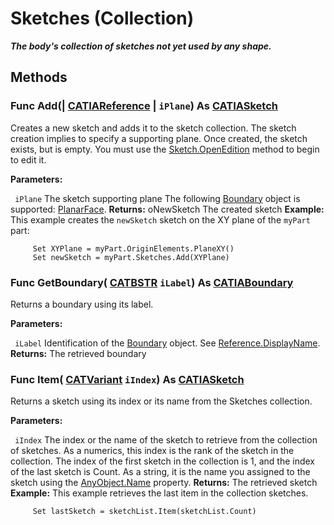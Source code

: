 # Sketches (Collection)

**_The body's collection of sketches not yet used by any shape._**

## Methods

### Func **Add**(| [CATIAReference](../InfInterfaces/interface_Reference_17481.md) | `iPlane`) As [CATIASketch](../SketcherInterfaces/interface_Sketch_8026.md)

   Creates a new sketch and adds it to the sketch collection. The sketch creation implies to specify a supporting plane. Once created, the sketch exists, but is empty. You must use the [Sketch.OpenEdition](../SketcherInterfaces/interface_Sketch_8026.htm#OpenEdition) method to begin to edit it.

**Parameters:**

` iPlane`      The sketch supporting plane
The following
[Boundary](../MecModInterfaces/interface_Boundary_14542.md) object is supported: [PlanarFace](../MecModInterfaces/interface_PlanarFace_20456.md).  **Returns:**      oNewSketch The created sketch  **Example:**      This example creates the `newSketch` sketch on the XY plane of the `myPart` part:

```VBScript
     Set XYPlane = myPart.OriginElements.PlaneXY()
     Set newSketch = myPart.Sketches.Add(XYPlane)

```

### Func **GetBoundary**( [CATBSTR](../System/typedef_CATBSTR_8129.md)  `iLabel`) As [CATIABoundary](../MecModInterfaces/interface_Boundary_14542.md)

   Returns a boundary using its label.

**Parameters:**

` iLabel`      Identification of the
[Boundary](../MecModInterfaces/interface_Boundary_14542.md) object. See [Reference.DisplayName](../InfInterfaces/interface_Reference_17481.htm#DisplayName).  **Returns:**      The retrieved boundary  
### Func **Item**( [CATVariant](../System/typedef_CATVariant_20656.md)  `iIndex`) As [CATIASketch](../SketcherInterfaces/interface_Sketch_8026.md)

   Returns a sketch using its index or its name from the Sketches collection.

**Parameters:**

` iIndex`      The index or the name of the sketch to retrieve from the collection of sketches. As a numerics, this index is the rank of the sketch in the collection. The index of the first sketch in the collection is 1, and the index of the last sketch is Count. As a string, it is the name you assigned to the sketch using the
[AnyObject.Name](../System/interface_AnyObject_17321.htm#Name) property.  **Returns:**      The retrieved sketch  **Example:**      This example retrieves the last item in the collection sketches.

```VBScript
     Set lastSketch = sketchList.Item(sketchList.Count)

```